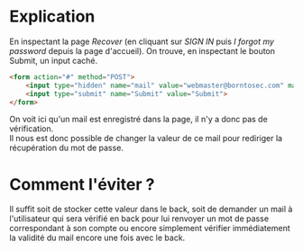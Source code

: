 # Explication

En inspectant la page *Recover* (en cliquant sur *SIGN IN* puis *I forgot my password* depuis la page d'accueil). On trouve, en inspectant le bouton Submit, un input caché.

```html
<form action="#" method="POST">
	<input type="hidden" name="mail" value="webmaster@borntosec.com" maxlength="15">
	<input type="submit" name="Submit" value="Submit">
</form>
```

On voit ici qu'un mail est enregistré dans la page, il n'y a donc pas de vérification.<br>
Il nous est donc possible de changer la valeur de ce mail pour rediriger la récupération du mot de passe.

# Comment l'éviter ?

Il suffit soit de stocker cette valeur dans le back, soit de demander un mail à l'utilisateur qui sera vérifié en back pour lui renvoyer un mot de passe correspondant à son compte ou encore simplement vérifier immédiatement la validité du mail encore une fois avec le back.